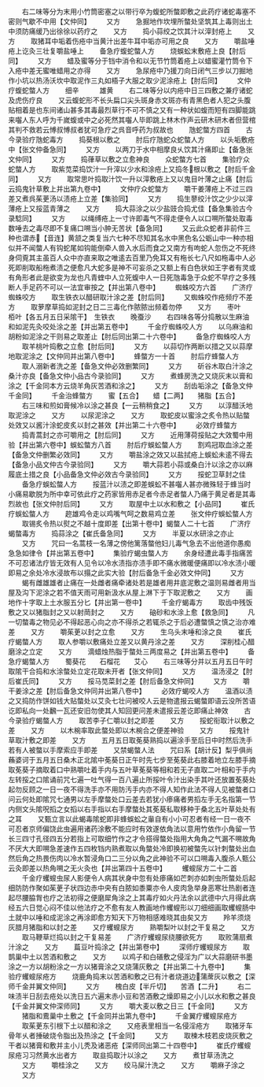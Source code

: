 <!-- { "loadSidebar": true } -->
　　右二味等分为末用小竹筒密塞之以带行卒为蝮蛇所螫即敷之此药疗诸蛇毒塞不密则气歇不中用【文仲同】
　　又方
　　急掘地作坎埋所螫处坚筑其上毒则出土中须防痛缓乃出徐徐以药疗之
　　又方
　　捣小蒜绞之饮其汁以滓封疮上
　　又方
　　取猪耳中垢着伤疮中当黄汁出差牛耳中垢亦可用之良
　　又方
　　嚼盐唾疮上讫灸三壮复嚼盐唾上
　　备急疗蝮蛇螫人方
　　烧蜈蚣末敷疮上良【肘后同】
　　又方
　　蜡及蜜等分于铛中消令和以无节竹筒着疮上以蜡蜜灌竹筒令下入疮中差无蜜唯蜡用之亦得
　　又方
　　急尿疮中乃援刀向日闭气三步以刀掘地作小坑以热汤沃坎中取泥作三丸如梧子大服之取少泥涂疮上【肘后同】
　　文仲疗蝮蛇螫人方
　　细辛　　　雄黄
　　右二味等分以内疮中日三四敷之兼疗诸蛇及虎伤疗良
　　又云蝮蛇形不长头扁口尖头斑身赤文斑亦有青黑色者人犯之头腹贴相着是也东间诸山甚多其毒最烈草行不可不慎之又有一种状如蝮而短有四脚能跳来囓人东人呼为千嵗蝮或中之必死然其囓人毕即跳上林木作声云研木研木者但营棺其判不救若云愽叔愽叔者犹可急疗之呉音呼药为叔故也
　　虺蛇螫方四首
　　古今录验疗虺蛇毒方
　　捣葵根以敷之
　　肘后疗虺蛇众蛇螫人方
　　以头垢敷疮中【张文仲备急同】
　　又方
　　以两刀于水中相摩良乆饮其汁痛即止【备急张文仲同】
　　又方
　　捣葎草以敷之立愈神良
　　众蛇螫方七首
　　集验疗众蛇螫人方
　　取紫苋菜捣饮汁一升滓以少水和涂疮上又捣冬根以敷之【肘后千金同】
　　又方
　　取常思叶捣取汁饮一升以滓敷疮上又以鬼目叶薄之止痛【肘后云捣鬼针草敷上并出第九卷中】
　　文仲疗众蛇螫方
　　嚼干姜薄疮上不过三四差又煮呉茱茰汤以渍疮上立差【集验同】
　　又方
　　捣生蓼绞汁饮之少少以滓薄疮上又挼蓝青薄之
　　又方
　　捣大蒜涂之以少盐豉合捣尤佳【备急集验古今录騐同】
　　又方
　　以绳缚疮上一寸许即毒气不得走便令人以口嗍所螫处取毒数唾去之毒尽即不复痛口嗍当小肿无苦状【备急同】
　　又云此众蛇者非前件三种也谓赤【音连】黄颔之类复当六七种不尽知其名水中黑色名公蛎山中一种亦相似并不闻螫人有钩蛇尾如钩能倒牵人兽入水后而食之又南方有呴蛇人忽伤之不死终身伺覔其主虽百人众中亦直来取之唯逺去百里乃免耳又有柂长七八尺如柂毒中人必死即削取船柂煮渍之便愈凡大蛇多是神不可妄杀之又额上有白色状如王字者有灵或有角形者此是欲变为龙也凡青蝰中人立死蝮中人一日死虺毒急于众蛇不早疗之多残断人手足药不可以一法宜审按之【并出第八卷中】
　　蜘蛛咬方六首
　　广济疗蜘蛛咬方
　　取生铁衣以醋研取汁涂之差【肘后同】
　　又蜘蛛咬作疮频疗不差方
　　取萝摩草捣如泥封之日二三毒化作脓脓出频着勿停
　　又方
　　枣叶　　　栢叶【各五月五日采隂干】　生铁衣
　　晚蚕沙
　　右四味各等分捣散以生麻油和如泥先灸咬处涂之差【并出第五卷中】
　　千金疗蜘蛛咬人方
　　以乌麻油和胡粉如泥涂之干则易之取差止【肘后同出第二十六卷中】
　　备急疗蜘蛛咬人方
　　取羊桃叶捣敷之立愈【肘后同】
　　又方
　　以蒜切作两断以措之又以蒜摩地取泥涂之【文仲同并出第八卷中】
　　蜂螫方一十首
　　肘后疗蜂螫人方
　　取人溺新者洗之差【备急文仲必效删繁同】
　　又方
　　斫谷木取白汁涂之桑汁亦良【备急文仲小品古今录验同】
　　又方
　　煮蜂房洗之又烧灰末以膏和涂之【千金同本方云烧羊角灰苦酒和涂之】
　　又方
　　刮齿垢涂之【备急文仲千金同】
　　千金治蜂螫方
　　蜜【五合】　　蜡【二两】　　猪脂【五合】
　　右三味和煎如膏候冷以涂之甚良【一云稍稍食之】
　　又方
　　以淳醋沃地取泥涂之
　　又方
　　以尿泥涂之
　　又方
　　取蛇皮以蜜涂之炙令热以贴螫处效又以酱汁涂蛇皮炙以封之甚效【并出第二十六卷中】
　　必效疗蜂螫方
　　捣青蒿封之亦可嚼用之【肘后同】
　　又方
　　近用薄荷挼贴之大效蜀中用验【并出第六卷中】蜈蚣螫方八首
　　肘后疗蜈蚣螫人方
　　割鸡冠取血涂之差【备急文仲删繁必效同】
　　又方
　　嚼盐涂之效又以盐拭疮上蜈蚣未逺不得去【备急小品文仲古今录验同】
　　又方
　　嚼大蒜若小蒜或桑白汁以涂之亦以麻履底土措之良【小品备急文仲必效古今录验同】
　　又方
　　挼蛇卫草封之佳
　　备急疗蜈蚣螫人方
　　挼蓝汁以渍之即差蜈蚣不甚囓人甚亦微殊轻于蜂当时小痛易歇脱为所中幸可依此疗之药家皆用赤足者今赤足者螫人乃痛于黄足者是其毒烈故也【张文仲肘后同】
　　又方
　　取屋中土以水和敷之【小品同】
　　崔氏疗蜈蚣螫人方
　　趂雄鸡令走以鸡嘴气呵之数易鸡立差
　　张文仲疗蜈蚣螫人方
　　取锡炙令热以熨之不越十度即差【出第十卷中】蝎螫人二十七首
　　广济疗蝎螫毒方
　　捣蒜涂之【崔氏备急同】
　　又方
　　半夏以水研涂之亦止
　　又方
　　咒曰一名蒿枝一名薄之傍他篱落螫他妇儿毒气急去不出他道你愚痴急急如律令【并出第五卷中】
　　集验疗蝎虫螫人方
　　余身经遭此毒手指痛苦不可忍诸法疗皆无效有人见令以冷水渍指亦渍手即不痛水微暖便痛即以冷水渍小暖即易之余处冷水浸故布以搨之此实大验【肘后备急千金必效文仲同】
　　又方
　　蝎有雌雄雄者止痛在一处雌者痛牵诸处若是雄者用井底泥敷之温则易雌者用当屋及沟下泥涂之若不值天雨可用新汲水从屋上淋下于下取泥敷之
　　又方
　　画地作十字取上土水服五分匕【并出第一卷中】
　　千金疗蝎毒方
　　取齿中残饭敷之又以猪脂封之又以射菵封之
　　又方
　　硇砂和水涂上愈【救急同】
　　凡一切螫毒之物见必不得起恶心向之亦不得杀之若辄杀之于后必遭螫慎之慎之治亦难差
　　又方
　　嚼茱茰以封之立愈
　　又方
　　生乌头末唾和涂之良
　　崔氏疗蝎螫人方
　　取人参嚼以敷痛处立差又以黄丹涂之差
　　又方
　　深削桂心醋磨涂之立定
　　又方
　　滴蜡烛热脂于螫处三两度易之【并出第五卷中】
　　备急疗蝎螫人方
　　蜀葵花　　石榴花　　艾心
　　右三味等分并以五月五日午时取隂干合捣和水涂螫处立定花取未开者【张文仲同】
　　又方
　　温汤浸之【肘后崔氏同】
　　又方
　　挼马苋菜封之差【肘后备急文仲同】
　　又方
　　嚼干姜涂之差【肘后备急文仲同并出第八卷中】
　　必效疗蝎咬人方
　　温酒以渍之又捣防作饼如钱大贴螫处以艾灸七壮问被咬人云是物遣报云蝎螫即语云没所苦语讫即私向一处飜一瓦还安旧勿使其人知回更问差未遣报云差讫即痛止神效
　　古今录验疗蝎螫人方
　　取苦李子仁嚼以封之即差
　　又方
　　挼蛇衔取汁以敷之差
　　又方
　　以木椀率取此螫处即以木椀合之便差神验
　　又方
　　挼鬼针草取汁敷之即差
　　又方
　　五月五日取莬葵熟捣以遍涂手至后日中时然后洗手若有人被螫以手摩索应手即差
　　又禁蝎螫人法
　　咒曰系【胡计反】梨乎俱尚蘓婆诃于五月五日桑木正北隂中莬葵日正午时先七步至莬葵此右膝着地立左膝手摘取莬葵子摘取着口中熟嚼吐着手内与五叶草莬葵等相和若无子直取二叶相和于手内左转挼之口隂诵前咒七遍一吐气得一百八遍止所挼叶令汁出染手其叶还放置莬葵处起勿反顾之一日一夜不得洗手亦不用防汚手内亦不得人知作此法不得人见被螫者口问云何处即隂咒七通男以左手摩螫处口云差去若犹小瘆痛者男搯左手无名指第一节内侧文头隂呪搯之女搯以右手指以右手摩螫处其莬葵私取移种于桑北五叶草处处有之耳
　　又甄立言以此蝎毒隂蛇即非蜂蜈蚣之軰自有小小可忍者有经一日一夜不可忍者京师偏饶此虫遍用诸药涂敷不能应时有效遂依角法以意用竹依作小角留一节长三四寸孔径四五分若指上可取细竹作之才令搭得螫处指用大角角之气漏不嗍故角不厌大大即嗍急差速作五四枚铛内熟煮取以角螫处冷即换初被螫先以针刺螫处出血然后角之热畏伤肉以冷水暂浸角口二三分以角之此神验不可以口嗍毒入腹杀人甄公云灸即差以热角嗍之无火灸也【并出第四十五卷中】
　　蠼螋尿方二十二首
　　千金疗蠼螋虫尿人影便令人病其状身中忽有处瘆痛如芒刺亦如刺虫所螫处后起细防防作聚如茱茰子状四边赤中央有白脓如黍粟亦令人皮肉急举身恶寒壮热剧者连起尽腰脇胷也疗之法初得之便磨犀角涂之上其毒疗如火丹法余以武德中六月得此病经五六日觉心闷不佳以他法疗之不愈有友人教画地作蠼螋形以刀细细画取蠼螋肠中土就中以唾和成泥涂之再涂即愈方知天下万物相感难晓其由矣又方
　　羚羊须烧灰腊月猪脂和以封之差
　　又疗蠼螋尿方
　　熟嚼梨叶以封之干复易之
　　又方
　　取马鞭草烂捣以封之干复易差
　　广济疗蠼螋尿绕腰欲死方
　　取败蒲扇煮汁涂之
　　又方
　　萹豆叶捣涂之【并出第卷中】
　　深师疗蠼螋尿方
　　取鹊巢中土以苦酒和敷之
　　又方
　　以鸡子和白磰敷之侵淫为广以大蒜磨研书墨涂之一方以胡粉涂之一方以猪膏涂之又烧蒲灰敷之【并出第二十九卷中】
　　集验疗蠼螋尿疮方
　　烧鹿角捣末以苦酒和敷之已有汁者烧道边蒲蓆灰以敷之【深师千金并翼文仲同】
　　又方
　　槐白皮【半斤切】　　苦酒【二升】
　　右二味渍半日刮去疮处以洗日五六遍末赤小豆和苦酒敷之燥即易之小儿以水和敷之甚良【千金并翼文仲深师同】
　　又方
　　嚼大麦以敷之日三【千金同】
　　又方
　　猪脂和鷰巢中土敷之【千金同并出第九卷中】
　　千金翼疗蠼螋尿疮方
　　取茱茰东引根下土以醋和涂之
　　又疮表里相当一名侵淫疮方
　　取猪牙车骨年乆者捶破烧令脂出及热涂之【千金同】
　　又方
　　取楝木枝若皮烧灰敷之干者以猪膏和敷并主小儿秃及诸恶疮【深师同出第二十四卷中】
　　崔氏疗蠼螋尿疮习习然黄水出者方
　　取韭捣取汁以涂之
　　又方
　　煮甘草汤洗之
　　又方
　　嚼桂涂之
　　又方
　　绞马屎汁洗之
　　又方
　　嚼麻子涂之
　　又方
